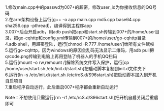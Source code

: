 1.修改main.cpp中的passwd为007+的超密，修改user_id为你接收信息的QQ号码  
2.在arm架构设备上运行[g++ -o app main.cpp md5.cpp base64.cpp sha256.cpp -pthread]，编译得到主程序app  
3.007+后台开启adb，用adb push把app和start.sh传输到007+的/home/user目录，把go-cqhttp和config.yml传输到007+的/home/user/go-cqhttp目录  
4.adb shell，用超密登陆，运行[chmod -R 777 /home/user/]给所有文件赋权  
5.运行go-cqhttp，因为windows的原因会乱码无法显示二维码，用adb pull把qrcode.png传输到电脑上再用登陆了机器人的手机QQ扫码  
5.运行[mount -o rw,remount /]解除系统文件写入保护，运行[cp /home/user/start.sh /etc/init.d/start.sh]把启动脚本复制到init.d文件夹下  
6.运行[ln -s /etc/init.d/start.sh /etc/rcS.d/S96start.sh]把启动脚本加入到开机自启项目  
7.重启程序自动运行，此后重启007+程序都会重新自动运行  

Note：不想使用只需运行[rm -rf /etc/rcS.d/S96start.sh]把开机自启关闭后重启即可
